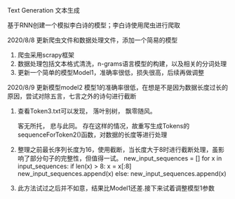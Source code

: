 Text Generation 文本生成

基于RNN创建一个模拟李白诗的模型；李白诗使用爬虫进行爬取

2020/8/8 更新爬虫文件和数据处理文件，添加一个简易的模型

1. 爬虫采用scrapy框架
2. 数据处理包括文本格式清洗，n-grams语言模型的构建，以及相关的分词处理
3. 更新一个简单的模型Model1，准确率很低，损失很高，后续再做调整

2020/8/9 更新模型model2
模型1的准确率很低，在想是不是因为数据长度过长的原因，尝试对除五言，七言之外的诗句进行截断
1. 查看Token3.txt可以发现，
      落叶别树，
      飘零随风。


      客无所托，
      悲与此同。
  存在这样的情况，故重写生成Tokens的sequenceForToken2()函数，对数据的长度等进行处理

2. 整理之前最长序列长度为16，使用截断，当长度大于8时进行截断处理，虽影响了部分句子的完整性，但值得一试。
  new_input_sequences = []
  for x in input_sequences:
      if len(x) > 8:
          x = x[:8]
          new_input_sequences.append(x)
      else:
          new_input_sequences.append(x)

3. 此方法试过之后并不如意，结果比Model1还差.接下来试着调整模型1参数
